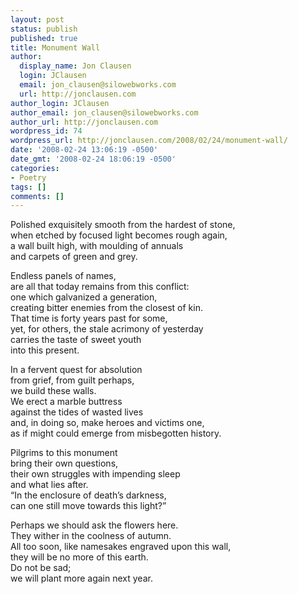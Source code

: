```yaml
---
layout: post
status: publish
published: true
title: Monument Wall
author:
  display_name: Jon Clausen
  login: JClausen
  email: jon_clausen@silowebworks.com
  url: http://jonclausen.com
author_login: JClausen
author_email: jon_clausen@silowebworks.com
author_url: http://jonclausen.com
wordpress_id: 74
wordpress_url: http://jonclausen.com/2008/02/24/monument-wall/
date: '2008-02-24 13:06:19 -0500'
date_gmt: '2008-02-24 18:06:19 -0500'
categories:
- Poetry
tags: []
comments: []
---
```

<p>Polished exquisitely smooth from the hardest of stone,<br />
when etched by focused light becomes rough again,<br />
a wall built high, with moulding of annuals<br />
and carpets of green and grey.</p>
<p>
Endless panels of names,<br />
are all that today remains from this conflict:<br />
one which galvanized a generation,<br />
creating bitter enemies from the closest of kin.<br />
That time is forty years past for some,<br />
yet, for others, the stale acrimony of yesterday<br />
carries the taste of sweet youth<br />
into this present.</p>
<p>
In a fervent quest for absolution<br />
from grief, from guilt perhaps,<br />
we build these walls.<br />
We erect a marble buttress<br />
against the tides of wasted lives<br />
and, in doing so, make heroes and victims one,<br />
as if might could emerge from misbegotten history.</p>
<p>
Pilgrims to this monument<br />
bring their own questions,<br />
their own struggles with impending sleep<br />
and what lies after.<br />
“In the enclosure of death’s darkness,<br />
can one still move towards this light?”</p>
<p>
Perhaps we should ask the flowers here.<br />
They wither in the coolness of autumn.<br />
All too soon, like namesakes engraved upon this wall,<br />
they will be no more of this earth.<br />
Do not be sad;<br />
we will plant more again next year.</p>
